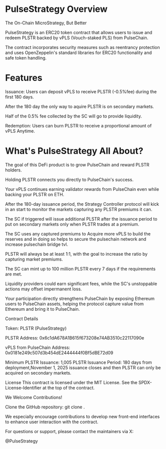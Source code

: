 
# PulseStrategy Overview


The On-Chain MicroStrategy, But Better


PulseStrategy is an ERC20 token contract that allows users to issue and redeem PLSTR backed by vPLS (Vouch-staked PLS) from PulseChain.

The contract incorporates security measures such as reentrancy protection and uses OpenZeppelin's standard libraries for ERC20 functionality and safe token handling.

# Features

Issuance: Users can deposit vPLS to receive PLSTR (-0.5%fee) during the first 180 days. 

After the 180 day the only way to aquire PLSTR is on secondary markets.

Half of the 0.5% fee collected by the SC will go to provide liquidity.

Redemption: Users can burn PLSTR to receive a proportional amount of vPLS Anytime.


# What's PulseStrategy All About?


The goal of this DeFi product is to grow PulseChain and reward PLSTR holders.

Holding PLSTR connects you directly to PulseChain's success.

Your vPLS continues earning validator rewards from PulseChain even while backing your PLSTR on ETH.

After the 180-day issuance period, the Strategy Controller protocol will kick in an start to monitor the markets capturing any PLSTR premiums it can.

The SC if triggered will issue additional PLSTR after the issuance period to put on secondary markets only when PLSTR trades at a premium.

The SC uses any captured premiums to Acquire more vPLS to build the reserves and in doing so helps to secure the pulsechain network and increase pulsechain bridge tvl.

PLSTR will always be at least 1:1, with the goal to increase the ratio by capturing market premiums. 

The SC can mint up to 100 million PLSTR every 7 days if the requirements are met.

Liquidity providers could earn significant fees, while the SC's unstoppable actions may offset impermanent loss.

Your participation directly strengthens PulseChain by exposing Ethereum users to PulseChain assets, helping the protocol capture value from Ethereum and bring it to PulseChain.

Contract Details

Token: PLSTR (PulseStrategy)

PLSTR Address: 0x6c1dA678A1B615f673208e74AB3510c22117090e

vPLS from PulseChain Address: 0x0181e249c507d3b454dE2444444f0Bf5dBE72d09

Minimum PLSTR Issuance: 1,005 PLSTR
Issuance Period: 180 days from deployment,November 1, 2025 issuance closes and then PLSTR can only be acquired on secondary markets.

License
This contract is licensed under the MIT License. See the SPDX-License-Identifier at the top of the contract.

We Welcome Contributions!

Clone the GitHub repository: git clone <repository-url>.

We especially encourage contributions to develop new front-end interfaces to enhance user interaction with the contract.

For questions or support, please contact the maintainers via X: 

@PulseStrategy

